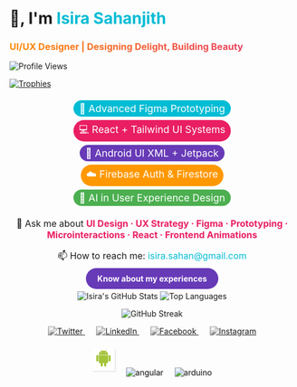 <p align="center" style="font-family: 'Segoe UI', Tahoma, Geneva, Verdana, sans-serif;">

<!-- Animated waving hand -->
<h1>
  <span style="animation: wave 2s infinite;">👋</span>, I'm <b style="color: #00bcd4;">Isira Sahanjith</b>
</h1>

<!-- Subtitle with gradient text -->
<h3 style="background: linear-gradient(90deg, #ff8a00, #e52e71); -webkit-background-clip: text; color: transparent;">
  UI/UX Designer | Designing Delight, Building Beauty
</h3>

<!-- Profile views badge -->
<p><img src="https://komarev.com/ghpvc/?username=sahanjith-i&label=Profile%20views&color=00bcd4&style=flat" alt="Profile Views" /></p>

<!-- GitHub Trophy -->
<p><a href="https://github.com/ryo-ma/github-profile-trophy" target="_blank"><img src="https://github-profile-trophy.vercel.app/?username=sahanjith-i&theme=radical" alt="Trophies" /></a></p>

<!-- Highlighted skills with color blocks -->
<p align="center" style="font-size: 1.1rem;">
  <span style="background:#00bcd4;color:#fff;padding:4px 10px;border-radius:20px;margin:3px;display:inline-block;">🎨 Advanced Figma Prototyping</span>
  <span style="background:#e91e63;color:#fff;padding:4px 10px;border-radius:20px;margin:3px;display:inline-block;">💻 React + Tailwind UI Systems</span>
  <span style="background:#673ab7;color:#fff;padding:4px 10px;border-radius:20px;margin:3px;display:inline-block;">📱 Android UI XML + Jetpack</span>
  <span style="background:#ff9800;color:#fff;padding:4px 10px;border-radius:20px;margin:3px;display:inline-block;">☁️ Firebase Auth & Firestore</span>
  <span style="background:#4caf50;color:#fff;padding:4px 10px;border-radius:20px;margin:3px;display:inline-block;">🤖 AI in User Experience Design</span>
</p>

<!-- About Me -->
<p align="center" style="font-size:1rem; max-width: 600px;">
  💬 Ask me about <b style="color:#e91e63;">UI Design · UX Strategy · Figma · Prototyping · Microinteractions · React · Frontend Animations</b>
</p>

<!-- Contact -->
<p align="center" style="font-size:1rem;">
  📫 How to reach me: <a href="mailto:isira.sahan@gmail.com" style="color:#00bcd4; text-decoration:none;">isira.sahan@gmail.com</a>
</p>

<!-- Experience link with button style -->
<p align="center">
  <a href="https://isira.sahan" target="_blank" style="background:#673ab7;color:#fff;padding:10px 20px;border-radius:25px; text-decoration:none; font-weight:bold;">
    Know about my experiences
  </a>
</p>

<!-- GitHub Stats -->
<p align="center">
  <img src="https://github-readme-stats.vercel.app/api?username=IsiraSahanjith&show_icons=true&theme=radical&hide_border=true" alt="Isira's GitHub Stats" />
  <img src="https://github-readme-stats.vercel.app/api/top-langs/?username=IsiraSahanjith&layout=compact&theme=radical&hide_border=true" alt="Top Languages" />
</p>

<!-- Streak Stats -->
<p align="center">
  <img src="https://github-readme-streak-stats.herokuapp.com/?user=sahanjith-i&theme=radical&hide_border=true" alt="GitHub Streak" />
</p>

<!-- Social Icons with hover effect -->
<p align="center">
  <a href="https://twitter.com/isirasahanjith" target="_blank" style="margin: 0 10px;">
    <img src="https://raw.githubusercontent.com/rahuldkjain/github-profile-readme-generator/master/src/images/icons/Social/twitter.svg" alt="Twitter" width="40" height="40" style="filter: grayscale(100%); transition: filter 0.3s ease;" onmouseover="this.style.filter='none'" onmouseout="this.style.filter='grayscale(100%)" />
  </a>
  <a href="https://linkedin.com/in/isirasahanjith" target="_blank" style="margin: 0 10px;">
    <img src="https://raw.githubusercontent.com/rahuldkjain/github-profile-readme-generator/master/src/images/icons/Social/linked-in-alt.svg" alt="LinkedIn" width="40" height="40" style="filter: grayscale(100%); transition: filter 0.3s ease;" onmouseover="this.style.filter='none'" onmouseout="this.style.filter='grayscale(100%)" />
  </a>
  <a href="https://fb.com/isirasahanjith" target="_blank" style="margin: 0 10px;">
    <img src="https://raw.githubusercontent.com/rahuldkjain/github-profile-readme-generator/master/src/images/icons/Social/facebook.svg" alt="Facebook" width="40" height="40" style="filter: grayscale(100%); transition: filter 0.3s ease;" onmouseover="this.style.filter='none'" onmouseout="this.style.filter='grayscale(100%)" />
  </a>
  <a href="https://instagram.com/isirasahanjith" target="_blank" style="margin: 0 10px;">
    <img src="https://raw.githubusercontent.com/rahuldkjain/github-profile-readme-generator/master/src/images/icons/Social/instagram.svg" alt="Instagram" width="40" height="40" style="filter: grayscale(100%); transition: filter 0.3s ease;" onmouseover="this.style.filter='none'" onmouseout="this.style.filter='grayscale(100%)" />
  </a>
</p>

<!-- Tool icons with uniform style -->
<p align="center">
  <!-- Example icon with consistent styling -->
  <img src="https://raw.githubusercontent.com/devicons/devicon/master/icons/android/android-original-wordmark.svg" alt="android" width="40" height="40" style="margin:8px; filter: drop-shadow(1px 1px 1px rgba(0,0,0,0.15));" />
  <img src="https://angular.io/assets/images/logos/angular/angular.svg" alt="angular" width="40" height="40" style="margin:8px; filter: drop-shadow(1px 1px 1px rgba(0,0,0,0.15));" />
  <img src="https://cdn.worldvectorlogo.com/logos/arduino-1.svg" alt="arduino" width="40" height="40" style="margin:8px; filter: drop-shadow(1px 1px 1px rgba(0,0,0,0.15));" />
  <!-- Repeat for all your icons -->
  <!-- ... -->
</p>

</p>

<style>
@keyframes wave {
  0% { transform: rotate(0deg);}
  15% { transform: rotate(14deg);}
  30% { transform: rotate(-8deg);}
  40% { transform: rotate(14deg);}
  50% { transform: rotate(-4deg);}
  60% { transform: rotate(10deg);}
  70% { transform: rotate(0deg);}
  100% { transform: rotate(0deg);}
}
</style>
